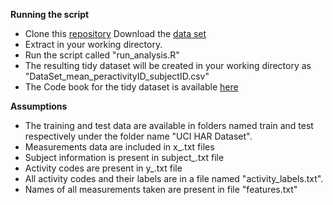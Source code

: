 

**Running the script**

 - Clone this [repository][1]  Download the [data set][2]  
 - Extract in your working directory.  
 - Run the script called "run_analysis.R"  
 - The resulting tidy dataset will be created in your working directory    as "DataSet_mean_peractivityID_subjectID.csv"
 - The Code book for the tidy dataset is available [here][3]

**Assumptions**

 - The training and test data are available in folders named train and    test respectively under the folder name "UCI HAR Dataset".
 - Measurements data are included in x_.txt files
 - Subject information is present in subject_.txt file
 - Activity codes are present in y_.txt file 
 - All activity codes and their labels are in a file named "activity_labels.txt".
 - Names of all measurements taken are present in file "features.txt"

  [1]: https://github.com/simardclaude/Getting-and-Cleaning-Data.git
  [2]: https://d396qusza40orc.cloudfront.net/getdata/projectfiles/UCI%20HAR%20Dataset.zip
  [3]: https://github.com/simardclaude/Getting-and-Cleaning-Data